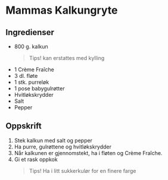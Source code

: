 # Mammas Kalkungryte

## Ingredienser

* 800 g. kalkun
  > Tips! kan erstattes med kylling
* 1 Crème Fraîche
* 3 dl. fløte
* 1 stk. purreløk
* 1 pose babygulrøtter
* Hvitløkskrydder
* Salt
* Pepper

## Oppskrift

1. Stek kalkun med salt og pepper
2. Ha purre, gulrøttene og hvitløkskrydder
3. Når kalkunen er gjennomstekt, ha i fløten og Crème Fraîche.
4. Gi et rask oppkok
   > Tips! Ha i litt sukkerkulør for en finere farge
